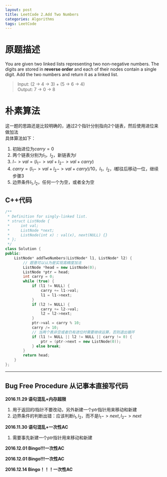 ```yaml
---
layout: post
title: LeetCode 2.Add Two Numbers
categories: Algorithms
tags: LeetCode
---
```

# 原题描述
You are given two linked lists representing two non-negative numbers. The digits are stored in **reverse order** and each of their nodes contain a single digit. Add the two numbers and return it as a linked list.

> Input: (2 -> 4 -> 3) + (5 -> 6 -> 4)  
> Output: 7 -> 0 -> 8

# 朴素算法
这一题的思路还是比较明确的，通过2个指针分别指向2个链表，然后使用进位来做加法  
具体算法如下：  
1. 初始进位为$carry = 0$  
2. 两个链表分别为$l_1$，$l_2$，新链表为$l$  
3. $l->val = (l_1->val + l_2->val + carry) % 10$  
4. $carry = (l_1->val + l_2->val + carry) / 10$，$l_1，l_2，l$都往后移动一位，继续步骤3  
5. 边界条件$l_1, l_2$，任何一个为空，或者全为空  

## C++代码
```c++
/**
 * Definition for singly-linked list.
 * struct ListNode {
 *     int val;
 *     ListNode *next;
 *     ListNode(int x) : val(x), next(NULL) {}
 * };
 */
class Solution {
public:
    ListNode* addTwoNumbers(ListNode* l1, ListNode* l2) {
        // 题意可以认为是实现高精度加法
        ListNode *head = new ListNode(0);
        ListNode *ptr = head;
        int carry = 0;
        while (true) {
            if (l1 != NULL) {
                carry += l1->val;
                l1 = l1->next;
            }
            if (l2 != NULL) {
                carry += l2->val;
                l2 = l2->next;
            }
            ptr->val = carry % 10;
            carry /= 10;
            // 当两个表非空或者仍有进位时需要继续运算，否则退出循环
            if (l1 != NULL || l2 != NULL || carry != 0) {
                ptr = (ptr->next = new ListNode(0));
            } else break;
        }
        return head;
    }
};
```

---------------

## Bug Free Procedure  从记事本直接写代码  
**2016.11.29 语句混乱+内存超限**  
1. 用于返回的$l$指针不要改动，另外新建一个$ptr$指针用来移动和新建  
2. 边界条件的判断出错：应该判断$l_1, l_2$，而不是$l_1->next, l_2->next$  

**2016.11.30 语句混乱+一次性AC**  
1. 需要事先新建一个$ptr$指针用来移动和新建  

**2016.12.01 Bingo!!!一次性AC**  

**2016.12.01 Bingo!!!一次性AC**  

**2016.12.14 Bingo！！！一次性AC**  



